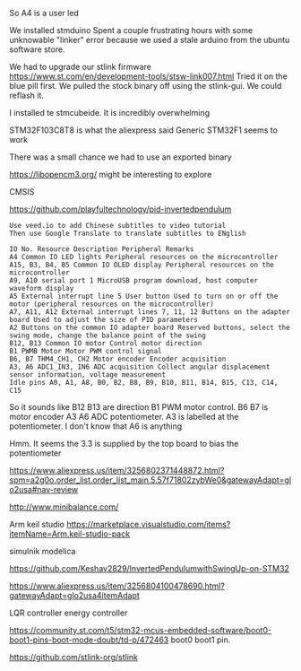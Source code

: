 So A4 is a user led

We installed stmduino
Spent a couple frustrating hours with some unknowable "linker" error because we used a stale arduino from the ubuntu software store.

We had to upgrade our stlink firmware <https://www.st.com/en/development-tools/stsw-link007.html>
Tried it on the blue pill first.
We pulled the stock binary off using the stlink-gui. We could reflash it.

I installed te stmcubeide. It is incredibly overwhelming

STM32F103C8T8 is what the aliexpress said
Generic STM32F1 seems to work

There was a small chance we had to use an exported binary

<https://libopencm3.org/> might be interesting to explore

CMSIS

<https://github.com/playfultechnology/pid-invertedpendulum>

```
Use veed.io to add Chinese subtitles to video tutorial
Then use Google Translate to translate subtitles to ENglish

IO No. Resource Description Peripheral Remarks
A4 Common IO LED lights Peripheral resources on the microcontroller
A15, B3, B4, B5 Common IO OLED display Peripheral resources on the microcontroller
A9, A10 serial port 1 MicroUSB program download, host computer waveform display
A5 External interrupt line 5 User button Used to turn on or off the motor (peripheral resources on the microcontroller)
A7, A11, A12 External interrupt lines 7, 11, 12 Buttons on the adapter board Used to adjust the size of PID parameters
A2 Buttons on the common IO adapter board Reserved buttons, select the swing mode, change the balance point of the swing
B12, B13 Common IO motor Control motor direction
B1 PWMB Motor Motor PWM control signal
B6, B7 THM4_CH1, CH2 Motor encoder Encoder acquisition
A3, A6 ADC1_IN3, IN6 ADC acquisition Collect angular displacement sensor information, voltage measurement
Idle pins A0, A1, A8, B0, B2, B8, B9, B10, B11, B14, B15, C13, C14, C15 
```

So it sounds like
B12 B13 are direction
B1 PWM motor control.
B6 B7 is motor encoder
A3 A6 ADC potentiometer. A3 is labelled at the potentiometer. I don't know that A6 is anything

Hmm. It seems the 3.3 is supplied by the top board to bias the potentiometer

<https://www.aliexpress.us/item/3256802371448872.html?spm=a2g0o.order_list.order_list_main.5.57f71802zybWe0&gatewayAdapt=glo2usa#nav-review>

<http://www.minibalance.com/>

Arm keil studio
<https://marketplace.visualstudio.com/items?itemName=Arm.keil-studio-pack>

simulnik
modelica

<https://github.com/Keshav2829/InvertedPendulumwithSwingUp-on-STM32>

<https://www.aliexpress.us/item/3256804100478690.html?gatewayAdapt=glo2usa4itemAdapt>

LQR controller
energy controller

<https://community.st.com/t5/stm32-mcus-embedded-software/boot0-boot1-pins-boot-mode-doubt/td-p/472463>
boot0 boot1 pin.

<https://github.com/stlink-org/stlink>
